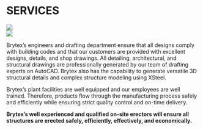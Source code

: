 # SERVICES

<div class="left-pics">
	<img src="http://brytex.com/wp-content/uploads/2016/01/AboutBrytex_1.jpg">
	<br/>
	<img src="http://brytex.com/wp-content/uploads/2016/01/AboutBrytex_2.jpg">
</div>

Brytex’s engineers and drafting department ensure that all designs comply with
building codes and that our customers are provided with excellent designs,
details, and shop drawings. All detailing, architectural, and structural
drawings are professionally generated by our team of drafting experts on
AutoCAD. Brytex also has the capability to generate versatile 3D structural
details and complex structure modeling using XSteel.

Brytex’s plant facilities are well equipped and our employees are well trained.
Therefore, products flow through the manufacturing process safely and
efficiently while ensuring strict quality control and on-time delivery.

**Brytex’s well experienced and qualified on-site erectors will ensure all
structures are erected safely, efficiently, effectively, and economically.**
